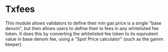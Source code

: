 # Txfees

This module allows validators to define their min gas price is a single "base denom", but then allows users to define their tx fees in any whitelisted fee token.  It does this by converting the whitelisted fee token to its equivalent value in base denom fee, using a "Spot Price calculator" (such as the gamm keeper).
